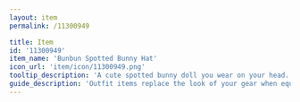 ```yaml
---
layout: item
permalink: /11300949

title: Item
id: '11300949'
item_name: 'Bunbun Spotted Bunny Hat'
icon_url: 'item/icon/11300949.png'
tooltip_description: 'A cute spotted bunny doll you wear on your head.'
guide_description: 'Outfit items replace the look of your gear when equipped.'
---
```

